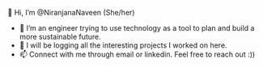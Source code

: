 👋 Hi, I’m @NiranjanaNaveen (She/her)
- 👀 I’m an engineer trying to use technology as a tool to plan and build a more sustainable future.
- 🌱 I will be logging all the interesting projects I worked on here.
- 📫 Connect with me through email or linkedin. Feel free to reach out :))



<!---
NiranjanaNaveen/NiranjanaNaveen is a ✨ special ✨ repository because its `README.md` (this file) appears on your GitHub profile.
You can click the Preview link to take a look at your changes.
--->
